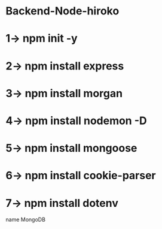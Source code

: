 # Backend-Node-hiroko

# 1-> npm init -y 
# 2-> npm install express  
# 3-> npm install morgan
# 4-> npm install nodemon -D
# 5-> npm install mongoose
# 6-> npm install cookie-parser
# 7-> npm install dotenv


name MongoDB